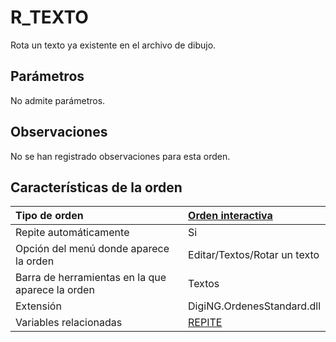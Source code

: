 # R\_TEXTO

Rota un texto ya existente en el archivo de dibujo.

## Parámetros

No admite parámetros.

## Observaciones

No se han registrado observaciones para esta orden.

## Características de la orden

| Tipo de orden | [Orden interactiva](r-texto.md) |
| :--- | :--- |
| Repite automáticamente | Si |
| Opción del menú donde aparece la orden | Editar/Textos/Rotar un texto |
| Barra de herramientas en la que aparece la orden | Textos |
| Extensión | DigiNG.OrdenesStandard.dll |
| Variables relacionadas | [REPITE](https://github.com/digi21/docs/tree/7fc627c885c16fb88afc7cc05a6df2a2f4a54563/digi3d-net/referencia/digi3d.net/ventana-de-dibujo/ordenes/r/REPITE.html) |

